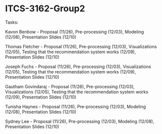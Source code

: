 # ITCS-3162-Group2

Tasks:

Kavon Benbow - 
Proposal (11/26),
Pre-processing (12/03),
Modeling (12/08),
Presentation Slides (12/10)

Thomas Fletcher - 
Proposal (11/26),
Pre-processing (12/03),
Visualizations (12/05),
Testing that the recommendation system works (12/09),
Presentation Slides (12/10)

Joseph Fuchs -
Proposal (11/26),
Pre-processing (12/03),
Visualizations (12/05),
Testing that the recommendation system works (12/09),
Presentation Slides (12/10)

Gautham Govindaraj - 
Proposal (11/26),
Pre-processing (12/03),
Visualizations (12/05),
Testing that the recommendation system works (12/09),
Presentation Slides (12/10)

Tunisha Haynes - 
Proposal (11/26),
Pre-processing (12/03),
Modeling (12/08),
Presentation Slides (12/10)

Sydney Lee - 
Proposal (11/26),
Pre-processing (12/03),
Modeling (12/08),
Presentation Slides (12/10)
